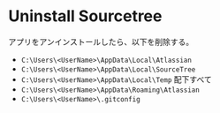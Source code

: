 # Uninstall Sourcetree

アプリをアンインストールしたら、以下を削除する。  

 - `C:\Users\<UserName>\AppData\Local\Atlassian`  
 - `C:\Users\<UserName>\AppData\Local\SourceTree`  
 - `C:\Users\<UserName>\AppData\Local\Temp` 配下すべて  
 - `C:\Users\<UserName>\AppData\Roaming\Atlassian`  
 - `C:\Users\<UserName>\.gitconfig`  

